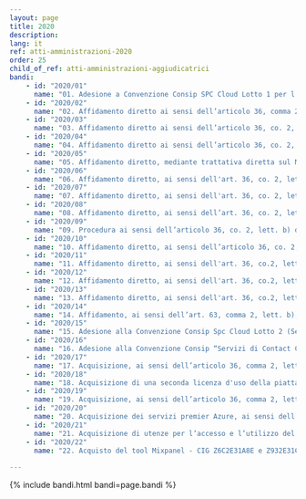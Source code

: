 ```yaml
---
layout: page
title: 2020
description: 
lang: it
ref: atti-amministrazioni-2020
order: 25
child_of_ref: atti-amministrazioni-aggiudicatrici
bandi:
    - id: "2020/01"
      name: "01. Adesione a Convenzione Consip SPC Cloud Lotto 1 per l'acquisizione dei servizi di cloud computing - Servizi professionali di Cloud Enabling - CIG del contratto quadro: 55187486EA"
    - id: "2020/02"
      name: "02. Affidamento diretto ai sensi dell’articolo 36, comma 2, lettera a) del D.Lgs. 50/2016, mediante Ordine diretto di acquisto sul MePA per l'acquisizione di n. 4 access point - CIG. ZE32BA64DF"
    - id: "2020/03"
      name: "03. Affidamento diretto ai sensi dell’articolo 36, co. 2, lett. a) del D.Lgs. 50/2016, mediante trattativa diretta sul MePA per l'acquisizione della licenza d'uso della piattaforma Mailup per una durata di 12 mesi - CIG. 8150006DB3"
    - id: "2020/04"
      name: "04. Affidamento diretto ai sensi dell’articolo 36, co. 2, lett. a) del D.Lgs. 50/2016, mediante Trattativa diretta sul MePA, avente ad oggetto il servizio di migrazione dei dati e contenuti relativi alla piattaforma MailUP - CIG. 8150006DB3"
    - id: "2020/05"
      name: "05. Affidamento diretto, mediante trattativa diretta sul MePA, ai sensi dell’art. 36, co. 2, lett. a) del D.lgs. 50 del 2016, del servizio di supporto specialistico per i lavori e gli arredamenti della sede progetto di lavori di adeguamento della sede - CIG. 8169412C0A"
    - id: "2020/06"
      name: "06. Affidamento diretto, ai sensi dell'art. 36, co. 2, lett. a), mediante trattativa diretta sul MePA, dei servizi di creazione, aggiornamento e manutenzione evolutiva del codice dei siti di PagoPA - CIG. 8183813820"
    - id: "2020/07"
      name: "07. Affidamento diretto, ai sensi dell'art. 36, co. 2, lett. a), dei servizi di verifica della sicurezza dell'app IO, penetration test - CIG. 8215715E7B"
    - id: "2020/08"
      name: "08. Affidamento diretto, ai sensi dell’art. 36, co. 2, lett. a) del D.Lgs. 50/2016, mediante ordine di acquisto sul MePA, per la fornitura fornitura di licenze Adobe - CIG. Z322BEFDC5"
    - id: "2020/09"
      name: "09. Procedura ai sensi dell’articolo 36, co. 2, lett. b) del D.Lgs. 50/2016, per la fornitura di portatili MacBook Pro - Procedura con richiesta di offerta aperta sul MePA - CIG. 81837471AB"
    - id: "2020/10"
      name: "10. Affidamento diretto, ai sensi dell’articolo 36, co. 2, lett. a) del D.Lgs. 50/2016, mediante OdA sul MePA, della fornitura di 5 portatili MacBook Air - CIG ZDF2BEFD56"
    - id: "2020/11"
      name: "11. Affidamento diretto, ai sensi dell'art. 36, co.2, lett. a), D.Lgs. 50 del 2016, mediante trattativa diretta sul MePA, dei servizi di supporto specialistici privacy e legal - CIG 8217118449"
    - id: "2020/12"
      name: "12. Affidamento diretto, ai sensi dell'art. 36, co.2, lett. a), D.Lgs. 50 del 2016, di un servizio di interpretariato nell'ambito di un incontro istituzionale della PagoPA S.p.A. - CIG 82127439EA"
    - id: "2020/13"
      name: "13. Affidamento diretto, ai sensi dell'art. 36, co.2, lett. a), D.Lgs. 50 del 2016, mediante trattativa diretta sul MePA, dei servizi di supporto specialistici in ambito fiscale e tributario - CIG 8233230454"
    - id: "2020/14"
      name: "14. Affidamento, ai sensi dell’art. 63, comma 2, lett. b), n.2, del D.lgs. 50 del 2016, dei servizi di implementazione della piattaforma pagoPA con le funzionalità necessarie allo sviluppo e alla gestione dei progetti tecnologici “Fatturazione Automatica” e “Cashback” - CIG 8151398A6B"
    - id: "2020/15"
      name: "15. Adesione alla Convenzione Consip Spc Cloud Lotto 2 (Servizi di gestione delle identità digitali e sicurezza applicativa), per l’acquisizione di servizi di sicurezza volti alla securizzazione dell’App IO - servizi Leonardo - CIG 8216314CCB"
    - id: "2020/16"
      name: "16. Adesione alla Convenzione Consip “Servizi di Contact Center in Outsourcing 2 – Lotto 3” per il servizio di Contact Center per il Progetto “IO” - CIG 8330746D11"
    - id: "2020/17"
      name: "17. Acquisizione, ai sensi dell’articolo 36, comma 2, lettera a) del D.Lgs. 50/2016 del servizio di upgrade della velocità di invio delle email tramite gli account attivi sulla piattaforma Mailup - CIG Z322F843B3"
    - id: "2020/18"
      name: "18. Acquisizione di una seconda licenza d'uso della piattaforma Mailup (PACCHETTO MAILUP EDIZIONE PLUS, con 3 accessi aggiuntivi) per una durata di 12 mesi, ai sensi dell’articolo 36, comma 2, lettera a) del D.Lgs. 50/2016 - CIG Z092D52E57"
    - id: "2020/19"
      name: "19. Acquisizione, ai sensi dell’articolo 36, comma 2, lettera a) del D.Lgs. 50/2016 del servizio di upgrade della velocità di invio delle email tramite la piattaforma Mailup (PACCHETTO MAILUP EDIZIONE PLUS, con 3 accessi aggiuntivi) - CIG Z672CE8912"
    - id: "2020/20"
      name: "20. Acquisizione dei servizi premier Azure, ai sensi dell’art. 63, comma 2, lett. b), n. 2 e lett. c), del D.Lgs. 50/2016 - CIG 8151398A6B"
    - id: "2020/21"
      name: "21. Acquisizione di utenze per l’accesso e l’utilizzo del software Instabug, ai sensi dell’art. 36, comma 2, lettera a) del D.Lgs. 50/2016 - CIG ZBB2C86D50 e Z9E2E86E23"
    - id: "2020/22"
      name: "22. Acquisto del tool Mixpanel - CIG Z6C2E31A8E e Z932E31C3E"
    
---
```


{% include bandi.html bandi=page.bandi %}